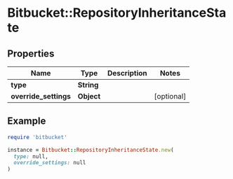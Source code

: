 # Bitbucket::RepositoryInheritanceState

## Properties

| Name | Type | Description | Notes |
| ---- | ---- | ----------- | ----- |
| **type** | **String** |  |  |
| **override_settings** | **Object** |  | [optional] |

## Example

```ruby
require 'bitbucket'

instance = Bitbucket::RepositoryInheritanceState.new(
  type: null,
  override_settings: null
)
```

